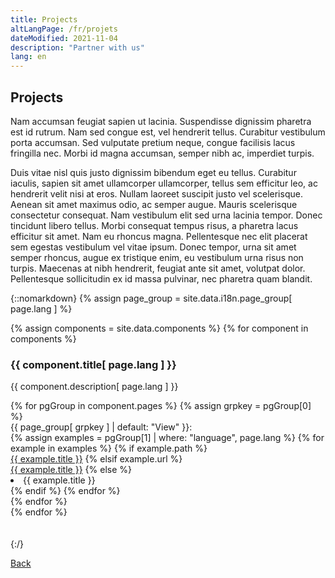 ```yaml
---
title: Projects
altLangPage: /fr/projets
dateModified: 2021-11-04
description: "Partner with us"
lang: en
---
```


## Projects

<!---

Edit this section to change the description for the projects page.
This is not the place to add new projects, those should be done in the location:
    /_data/components.json

For more information about editting the json file read:
    https://www.w3schools.com/js/js_json_intro.asp

--->
Nam accumsan feugiat sapien ut lacinia. Suspendisse dignissim pharetra est id rutrum. Nam sed congue est, vel hendrerit tellus. Curabitur vestibulum porta accumsan. Sed vulputate pretium neque, congue facilisis lacus fringilla nec. Morbi id magna accumsan, semper nibh ac, imperdiet turpis.

Duis vitae nisl quis justo dignissim bibendum eget eu tellus. Curabitur iaculis, sapien sit amet ullamcorper ullamcorper, tellus sem efficitur leo, ac hendrerit velit nisi at eros. Nullam laoreet suscipit justo vel scelerisque. Aenean sit amet maximus odio, ac semper augue. Mauris scelerisque consectetur consequat. Nam vestibulum elit sed urna lacinia tempor. Donec tincidunt libero tellus. Morbi consequat tempus risus, a pharetra lacus efficitur sit amet. Nam eu rhoncus magna. Pellentesque nec elit placerat sem egestas vestibulum vel vitae ipsum. Donec tempor, urna sit amet semper rhoncus, augue ex tristique enim, eu vestibulum urna risus non turpis. Maecenas at nibh hendrerit, feugiat ante sit amet, volutpat dolor. Pellentesque sollicitudin ex id massa pulvinar, nec pharetra quam blandit.

<!---

Edit this section to change way that the component boxes are rendered.
Components are read from the following location:
    /_data/components.json

For more information about editting the json file read:
    https://www.w3schools.com/js/js_json_intro.asp

For more info about how this is rendered:
    https://www.w3schools.com/bootstrap4/

--->
{::nomarkdown}
{% assign page_group = site.data.i18n.page_group[ page.lang ] %}

<div class="container">
  <div class="row">
    <!--- For each project in data-project --->
    {% assign components = site.data.components %}
    {% for component in components %}
    <div class="col-6 my-3">
      <div class="mx-2 p-3 cell">
        <!--- currentProject.Title--->
        <div class="cell-title">
          <h3>{{ component.title[ page.lang ] }}</h3>
        </div>
        <!--- currentProject.Description--->
        <div class="cell-description">
          <p>{{ component.description[ page.lang ] }}</p>
        </div>
        <div class="container">
          <!--- For each link in currentProject.links --->
          {% for pgGroup in component.pages %}
            {% assign grpkey = pgGroup[0] %}
            <div class="row cell-url">
                <div class="col-2">
                {{ page_group[ grpkey ] | default: "View" }}: 
                </div>
                {% assign examples = pgGroup[1] | where: "language", page.lang %}
                {% for example in examples %}
                    {% if example.path %}
                        <div class="col">
                        <a href="{{  example.path  }}">{{ example.title }}</a>
                    {% elsif example.url %}
                        <div class="col">
                        <a href="{{  example.url  }}">{{ example.title }}</a>
                    {% else %}
                        <li>{{ example.title }}</li>
                    {% endif %}
                {% endfor %}
                </div>
            </div>
          {% endfor %}
        </div>
      </div>
    </div>
    {% endfor %}
  </div>
</div>  
</br></br>
{:/}

[Back](./)
